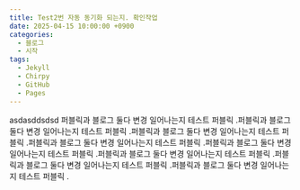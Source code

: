 ```yaml
---
title: Test2번 자동 동기화 되는지. 확인작업
date: 2025-04-15 10:00:00 +0900
categories:
  - 블로그
  - 시작
tags:
  - Jekyll
  - Chirpy
  - GitHub
  - Pages
---
```

asdasddsdsd
퍼블릭과 블로그 둘다 변경 일어나는지 테스트 퍼블릭 .퍼블릭과 블로그 둘다 변경 일어나는지 테스트 퍼블릭 .퍼블릭과 블로그 둘다 변경 일어나는지 테스트 퍼블릭 .퍼블릭과 블로그 둘다 변경 일어나는지 테스트 퍼블릭 .퍼블릭과 블로그 둘다 변경 일어나는지 테스트 퍼블릭 .퍼블릭과 블로그 둘다 변경 일어나는지 테스트 퍼블릭 .퍼블릭과 블로그 둘다 변경 일어나는지 테스트 퍼블릭 .퍼블릭과 블로그 둘다 변경 일어나는지 테스트 퍼블릭 .
